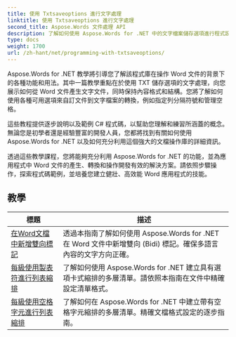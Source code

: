 ```yaml
---
title: 使用 Txtsaveoptions 進行文字處理
linktitle: 使用 Txtsaveoptions 進行文字處理
second_title: Aspose.Words 文件處理 API
description: 了解如何使用 Aspose.Words for .NET 中的文字檔案儲存選項進行程式設計。透過 C# 中的逐步教學和範例程式碼，了解如何指定編碼、格式化文字、管理換行符等。
type: docs
weight: 1700
url: /zh-hant/net/programming-with-txtsaveoptions/
---
```

Aspose.Words for .NET 教學將引導您了解該程式庫在操作 Word 文件的背景下的各種功能和用法。其中一篇教學重點在於使用 TXT 儲存選項的文字處理，向您展示如何從 Word 文件產生文字文件，同時保持內容格式和結構。您將了解如何使用各種可用選項來自訂文件到文字檔案的轉換，例如指定列分隔符號和管理空格。

這些教程提供逐步說明以及範例 C# 程式碼，以幫助您理解和練習所涵蓋的概念。無論您是初學者還是經驗豐富的開發人員，您都將找到有關如何使用 Aspose.Words for .NET 以及如何充分利用這個強大的文檔操作庫的詳細資訊。

透過這些教學課程，您將能夠充分利用 Aspose.Words for .NET 的功能，並為應用程式中 Word 文件的產生、轉換和操作開發有效的解決方案。請依照步驟操作，探索程式碼範例，並培養您建立健壯、高效能 Word 應用程式的技能。

 ## 教學
| 標題 | 描述 |
| --- | --- |
| [在Word文檔中新增雙向標記](./add-bidi-marks/) | 透過本指南了解如何使用 Aspose.Words for .NET 在 Word 文件中新增雙向 (Bidi) 標記。確保多語言內容的文字方向正確。 |
| [每級使用製表符進行列表縮排](./use-tab-character-per-level-for-list-indentation/) | 了解如何使用 Aspose.Words for .NET 建立具有選項卡式縮排的多層清單。請依照本指南在文件中精確設定清單格式。 |
| [每級使用空格字元進行列表縮排](./use-space-character-per-level-for-list-indentation/) | 了解如何在 Aspose.Words for .NET 中建立帶有空格字元縮排的多層清單。精確文檔格式設定的逐步指南。 |
